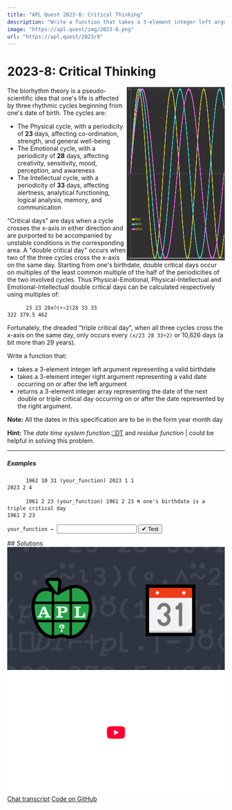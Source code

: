 ```yaml
---
title: "APL Quest 2023-8: Critical Thinking"
description: "Write a function that takes a 3-element integer left argument representing a valid birthdate and 3-element integer right argument representing a valid date occurring on or after the left argument and returns a 3-element integer array representing the date of the next double or triple critical day occurring on or after the date represented by the right argument."
image: "https://apl.quest/img/2023-8.png"
url: "https://apl.quest/2023/8"
---
```


# <span class=s>2023-</span>8: Critical Thinking
<!-- Write a function that takes a 3-element integer left argument representing a valid birthdate and 3-element integer right argument representing a valid date occurring on or after the left argument and returns a 3-element integer array representing the date of the next double or triple critical day occurring on or after the date represented by the right argument. -->
<img style="max-width:45%;height:400px;float:right;filter: invert(.75)contrast(1.25)saturate(2);" src="../img/bio.png" />

The biorhythm theory is a pseudo-scientific idea that one's life is affected by three rhythmic cycles beginning from one's date of birth. The cycles are: 

- The Physical cycle, with a periodicity of **23** days, affecting co-ordination, strength, and general well-being
- The Emotional cycle, with a periodicity of **28** days, affecting creativity, sensitivity, mood, perception, and awareness
- The Intellectual cycle, with a periodicity of **33** days, affecting alertness, analytical functioning, logical analysis, memory, and communication

"Critical days" are days when a cycle crosses the x-axis in either direction and are purported to be accompanied by unstable conditions in the corresponding area. A "double critical day" occurs when two of the three cycles cross the x-axis on the same day. Starting from one's birthdate, double critical days occur on multiples of the least common multiple of the half of the periodicities of the two involved cycles. Thus Physical-Emotional, Physical-Intellectual and Emotional-Intellectual double critical days can be calculated respectively using multiples of: 

```APL
      23 23 28∧⍥(÷∘2)28 33 33
322 379.5 462
```

Fortunately, the dreaded "triple critical day", when all three cycles cross the x-axis on the same day, only occurs every `(∧/23 28 33÷2)` or 10,626 days (a bit more than 29 years).

Write a function that:

- takes a 3-element integer left argument representing a valid birthdate
- takes a 3-element integer right argument representing a valid date occurring on or after the left argument
- returns a 3-element integer array representing the date of the next double or triple critical day occurring on or after the date represented by the right argument.

**Note:** All the dates in this specification are to be in the form <span class="APL">year month day</span>

<strong>Hint:</strong> The <em>date time system function</em> <a
            href="https://help.dyalog.com/latest/#Language/System%20Functions/dt.htm"
            class="APL" target="_blank">⎕DT</a> and <em>residue function</em> <a
            href="https://help.dyalog.com/latest/#Language/Primitive%20Functions/Residue.htm"
            class="APL" target="_blank">|</a> could be helpful in solving this problem.
<hr />

##### Examples

```APL
      1962 10 31 (your_function) 2023 1 1
2023 2 4 

      1961 2 23 (your_function) 1961 2 23 ⍝ one's birthdate is a triple critical day
1961 2 23
```
<div class="pdiv">
  <code onclick="p_Input.focus()">your_function ← </code><input id="p_Input" autocomplete="off" spellcheck="false" oninput="this.parentElement.querySelector`button`.disabled=false;localStorage.setItem(window.location.pathname,this.value)" onkeypress="subm(event)">
  <button onclick="alert$.next`Testing…`;submitSolution`p`" class="md-button md-button--primary">&#x2714; Test</button>
</div>
<blockquote id="p_Output"></blockquote>
## Solutions
<div onclick="play(this)" title="Video on YouTube" class="yt">
<img alt="Video Thumbnail" src="../../img/2023-8.png">
<img alt="YouTube" src="../../img/yt-big.png">
</div>
<a href="https://chat.stackexchange.com/transcript/52405?m=65234344#65234344" target="_blank" class="md-button md-button--primary">Chat transcript</a>
<a href="https://github.com/abrudz/apl_quest/tree/main/2023/8.apl" target="_blank" class="md-button md-button--primary right">Code on GitHub</a>

<script>
    testCases={"a":[["1962 10 31","2023 8 1"],["2023 1 1","2025 1 29"],["2023 1 1","2025 1 28"],["2023 1 1","2025 1 30"],["2023 1 1","(2025+?25),?12 28"]],"b":[["1900 2 28","2000 2 29"],["1900 3 1","2000 3 1"],["1961 2 23","1961 2 23"]],"f":"{(b t)←1 ⎕DT ⍺ ⍵ ⋄ 3↑⊃¯1 ⎕DT t+⌊/322 379.5 462 10626|b-t}"}
    p_Input.value=localStorage.getItem(window.location.pathname)
    play=e=>e.outerHTML=`<iframe src="https://www.youtube.com/embed/yfLowDKvXUs?list=PLYKQVqyrAEj9wDIUyLDGtDAFTKY38BUMN&autoplay=1" title="<span class=s>2023-</span>8: Critical Thinking (APL Quest 2023-8)" frameborder="0" allow="accelerometer; autoplay; clipboard-write; encrypted-media; gyroscope; picture-in-picture; web-share" referrerpolicy="strict-origin-when-cross-origin" allowfullscreen></iframe>`
</script>
